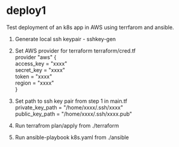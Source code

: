 # deploy1
Test deployment of an k8s app in AWS using terrfarom and ansible.

1. Generate local ssh keypair - sshkey-gen

2. Set AWS provider for terraform terraform/cred.tf  
    provider "aws" {  
        access_key = "xxxx"  
        secret_key = "xxxx"  
        token = "xxxx"  
        region = "xxxx"  
    }

3. Set path to  ssh key pair from step 1 in main.tf  
    private_key_path = "/home/xxxx/.ssh/xxxx"  
    public_key_path = "/home/xxxx/.ssh/xxxx.pub"  

4. Run terrafrom plan/apply from ./terraform
5. Run ansible-playbook k8s.yaml from ./ansible
